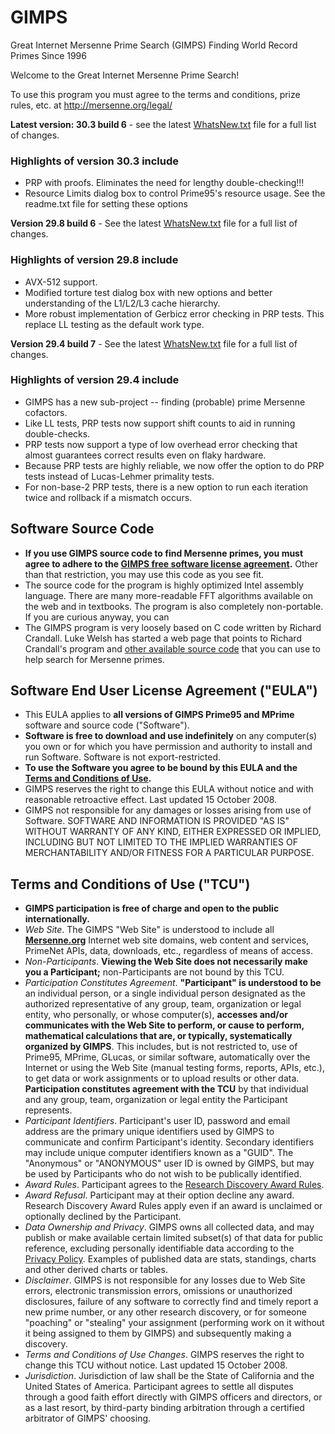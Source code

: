 # GIMPS
Great Internet Mersenne Prime Search (GIMPS) Finding World Record Primes Since 1996

Welcome to the Great Internet Mersenne Prime Search!

To use this program you must agree to the terms and conditions,
prize rules, etc. at http://mersenne.org/legal/


__Latest version: 30.3 build 6__ - see the latest [WhatsNew.txt](https://www.mersenne.org/download/whatsnew_303b6.txt) file for a full list of changes.
### Highlights of version 30.3 include
- PRP with proofs. Eliminates the need for lengthy double-checking!!!
- Resource Limits dialog box to control Prime95's resource usage. See the readme.txt file for setting these options



__Version 29.8 build 6__ - See the latest [WhatsNew.txt](https://www.mersenne.org/download/whatsnew_298b3.txt) file for a full list of changes.

### Highlights of version 29.8 include
- AVX-512 support.
- Modified torture test dialog box with new options and better understanding of the L1/L2/L3 cache hierarchy.
- More robust implementation of Gerbicz error checking in PRP tests. This replace LL testing as the default work type.



__Version 29.4 build 7__ - See the latest [WhatsNew.txt](https://www.mersenne.org/download/whatsnew_294b7.txt) file for a full list of changes.

### Highlights of version 29.4 include
- GIMPS has a new sub-project -- finding (probable) prime Mersenne cofactors.
- Like LL tests, PRP tests now support shift counts to aid in running double-checks.
- PRP tests now support a type of low overhead error checking that almost guarantees correct results even on flaky hardware.
- Because PRP tests are highly reliable, we now offer the option to do PRP tests instead of Lucas-Lehmer primality tests.
- For non-base-2 PRP tests, there is a new option to run each iteration twice and rollback if a mismatch occurs.



## Software Source Code
- __If you use GIMPS source code to find Mersenne primes, you must agree to adhere to the [GIMPS free software license agreement](https://www.mersenne.org/legal/#EULA).__ Other than that restriction, you may use this code as you see fit.
- The source code for the program is highly optimized Intel assembly language. There are many more-readable FFT algorithms available on the web and in textbooks. The program is also completely non-portable. If you are curious anyway, you can
- The GIMPS program is very loosely based on C code written by Richard Crandall. Luke Welsh has started a web page that points to Richard Crandall's program and [other available source code](https://www.mersenne.org/download/freeware.php) that you can use to help search for Mersenne primes.



## Software End User License Agreement ("EULA")
- This EULA applies to __all versions of GIMPS Prime95 and MPrime__ software and source code ("Software").
- __Software is free to download and use indefinitely__ on any computer(s) you own or for which you have permission and authority to install and run Software. Software is not export-restricted.
- __To use the Software you agree to be bound by this EULA and the [Terms and Conditions of Use](https://www.mersenne.org/legal/#TCU).__
- GIMPS reserves the right to change this EULA without notice and with reasonable retroactive effect. Last updated 15 October 2008.
- GIMPS not responsible for any damages or losses arising from use of Software. SOFTWARE AND INFORMATION IS PROVIDED "AS IS" WITHOUT WARRANTY OF ANY KIND, EITHER EXPRESSED OR IMPLIED, INCLUDING BUT NOT LIMITED TO THE IMPLIED WARRANTIES OF MERCHANTABILITY AND/OR FITNESS FOR A PARTICULAR PURPOSE.



## Terms and Conditions of Use ("TCU")
- __GIMPS participation is free of charge and open to the public internationally.__
- _Web Site_. The GIMPS "Web Site" is understood to include all __[Mersenne.org](https://www.mersenne.org/)__ Internet web site domains, web content and services, PrimeNet APIs, data, downloads, etc., regardless of means of access.
- _Non-Participants_. __Viewing the Web Site does not necessarily make you a Participant;__ non-Participants are not bound by this TCU.
- _Participation Constitutes Agreement_. __"Participant" is understood to be__ an individual person, or a single individual person designated as the authorized representative of any group, team, organization or legal entity, who personally, or whose computer(s), __accesses and/or communicates with the Web Site to perform, or cause to perform, mathematical calculations that are, or typically, systematically organized by GIMPS__. This includes, but is not restricted to, use of Prime95, MPrime, GLucas, or similar software, automatically over the Internet or using the Web Site (manual testing forms, reports, APIs, etc.), to get data or work assignments or to upload results or other data. __Participation constitutes agreement with the TCU__ by that individual and any group, team, organization or legal entity the Participant represents.
- _Participant Identifiers_. Participant's user ID, password and email address are the primary unique identifiers used by GIMPS to communicate and confirm Participant's identity. Secondary identifiers may include unique computer identifiers known as a "GUID". The "Anonymous" or "ANONYMOUS" user ID is owned by GIMPS, but may be used by Participants who do not wish to be publically identified.
- _Award Rules_. Participant agrees to the [Research Discovery Award Rules](https://www.mersenne.org/legal/#rules).
- _Award Refusal_. Participant may at their option decline any award. Research Discovery Award Rules apply even if an award is unclaimed or optionally declined by the Participant.
- _Data Ownership and Privacy_. GIMPS owns all collected data, and may publish or make available certain limited subset(s) of that data for public reference, excluding personally identifiable data according to the [Privacy Policy](https://www.mersenne.org/legal/#privacy). Examples of published data are stats, standings, charts and other derived charts or tables.
- _Disclaimer_. GIMPS is not responsible for any losses due to Web Site errors, electronic transmission errors, omissions or unauthorized disclosures, failure of any software to correctly find and timely report a new prime number, or any other research discovery, or for someone "poaching" or "stealing" your assignment (performing work on it without it being assigned to them by GIMPS) and subsequently making a discovery.
- _Terms and Conditions of Use Changes_. GIMPS reserves the right to change this TCU without notice. Last updated 15 October 2008.
- _Jurisdiction_. Jurisdiction of law shall be the State of California and the United States of America. Participant agrees to settle all disputes through a good faith effort directly with GIMPS officers and directors, or as a last resort, by third-party binding arbitration through a certified arbitrator of GIMPS' choosing.
